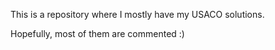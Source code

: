 This is a repository where I mostly have my USACO solutions.

Hopefully, most of them are commented :)
